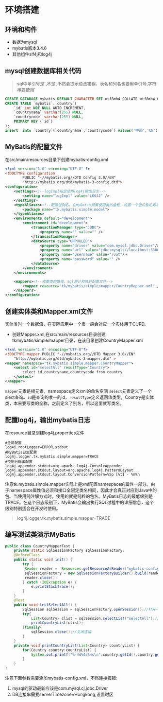 # 环境搭建

## 环境和构件

+ 数据为mysql
+ mybatis版本3.4.6
+ 其他组件slf4j和log4j

## mysql创建数据库相关代码

>sql中单引号是`,不是',不然会提示语法错误，表名和列名也要用单引号,字符串要使用'

```sql
CREATE DATABASE mybatis DEFAULT CHARACTER SET utf8mb4 COLLATE utf8mb4_0900_ai_ci;
CREATE TABLE `mybatis`.`country`(
    `id` int NOT NULL AUTO_INCREMENT,
    `countryname` varchar(255) NULL,
    `countrycode` varchar(255) NULL,
    PRIMARY KEY (`id`)
);
insert  into `country`(`countryname`,`countrycode`) values('中国','CN'),('美国','US'),('俄罗斯','RU'),('英国','GB'),('法国','FR');
```

## MyBatis的配置文件

在src/main/resources目录下创建mybatis-config.xml

```xml
<?xml version="1.0" encoding="UTF-8" ?>
<!DOCTYPE configuration
        PUBLIC "-//mybatis.org//DTD Config 3.0//EN"
        "http://mybatis.org/dtd/mybatis-3-config.dtd">
<configuration>
    <settings><!--logImpl指定使用log4j输出日志-->
        <setting name="logImpl" value="LOG4J" />
    </settings>
    <typeAliases><!--配置包别名，在myBatis频繁使用类的全程，设置一个包的别名可以只用写类名-->
        <package name="tk.mybatis.simple.model">
    </typeAliases>
    <environments default="development">
        <environment id="development">
            <transactionManager type="JDBC">
                <property name="" value="" />
            </transactionManager>
            <dataSource type="UNPOOLED">
                <property name="driver" value="com.mysql.jdbc.Driver"/>
                <property name="url" value="jdbc:mysql://localhost:3306/mybatis"/>
                <property name="username" value="root"/>
                <property name="password" value="" />
            </dataSource>
        </environment>
    </environments>

    <mappers><!--完整类的路径，sql预计和映射配置文件-->
        <mapper resource="tk/mybatis/simple/mapper/CountryMapper.xml" />
    </mappers>
</configuration>
```

## 创建实体类和Mapper.xml文件

实体类时一个数据值，在实际应用中一个表一般会对应一个实体用于CURD。

+ 创建Mapper.xml,在src/main/resources目录创建tk/mybatis/simple/mapper目录，在该目录创建CountryMapper.xml

```xml
<?xml version="1.0" encoding="UTF-8"?>
<!DOCTYPE mapper PUBLIC "-//mybatis.org//DTD Mapper 3.0//EN"
    "http://mybatis.org/dtd/mybatis-3-mapper.dtd" >
<mapper namespace="tk.mybatis.simple.mapper.CountryMapper">
    <select id="selectAll" resultType="Country">
        select id,countryname,countrycode from country
    </select>
</mapper>
```

`mapper`元素是根元素，namespace定义xml的命名空间
`select`元素定义了一个slect查询。`id`是查询的唯一的id，`resultType`定义返回值类型，Country是实体类，本来要写类的全称，之前定义了别名，所以这里就写类名。

## 配置log4j，输出mybatis日志

在resource目录创建log4j.properties文件

```properties
#全局配置
log4j.rootLogger=ERROR,stdout
#MyBatis日志配置
log4j.logger.tk.mybatis.simple.mapper=TRACE
#控制台输出配置
log4j.appender.stdout=org.apache.log4j.ConsoleAppender
log4j.appender.stdout.layout=org.apache.log4j.PatternLayout
log4j.appender.stdout.layout.ConversionPattern=%5p [%t] - %m%n
```

注意tk.mybatis.simple.mapper实际上是xml配置namespace的属性一部分。由于namespace属性值必须和接口全限定类名相同，因此才会真正对应到Java中的包。当使用纯注解方式时，使用的就是纯粹的包名。MyBatis日志的最低级别是TRACE，在这个日志级别下，MyBatis会输出执行SQL过程中的详细信息，这个级别特别适合在开发时使用。
>log4j.logger.tk.mybatis.simple.mapper=TRACE

## 编写测试类演示MyBatis

```java
public class CountryMapperTest {
    private static SqlSessionFactory sqlSessionFactory;
    @BeforeClass
    public static void init() {
        try {
         Reader reader =  Resources.getResourceAsReader("mybatis-config.xml");//加载配置文件和mapper
         sqlSessionFactory = new SqlSessionFactoryBuilder().build(reader);
         reader.close();
        } catch (IOException e) {
            e.printStackTrace();
        }
    }
    @Test
    public void testSelectAll() {
        SqlSession sqlSession = sqlSessionFactory.openSession();//打开一个会话
        try{
            List<Country> clist = sqlSession.selectList("selectAll");//查询Country表，在Mapper中查询selectAll的sql，并将查询结果组装resultType指定的集合并返回
            printCountryList(clist);
        }finally{
            sqlSession.close();//关闭连接
        }
    }
    private void printCountryList(List<Country> countryList) {
        for(Country country:countryList) {
            System.out.printf("%-4d%4s%4s\n",country.getId(),country.getCountryname(),country.getCountrycode());
        }
    }
}
```

注意下面参数需要添加mybatis-config.xml，不然连接报错:

1. mysql的驱动最新应该是com.mysql.cj.jdbc.Driver
2. DB连接串需要serverTimezone=Hongkong,设置时区